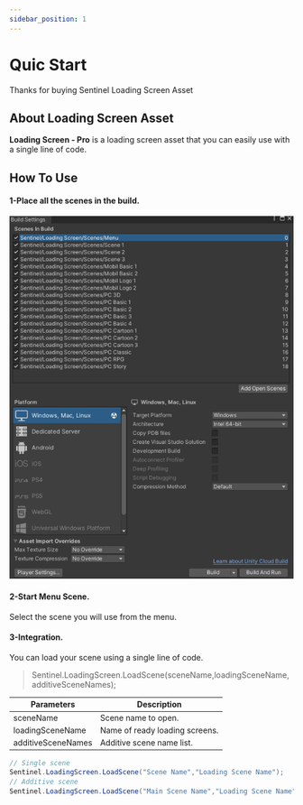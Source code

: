 ```yaml
---
sidebar_position: 1
---
```


# Quic Start

Thanks for buying Sentinel Loading Screen Asset

## About Loading Screen Asset

**Loading Screen - Pro** is a loading screen asset that you can easily use with a single line of code.

## How To Use

#### 1-Place all the scenes in the build.

![Build-Settings](./img/Build-Settings.png)

#### 2-Start Menu Scene.
Select the scene you will use from the menu.

#### 3-Integration.
You can load your scene using a single line of code.

>Sentinel.LoadingScreen.LoadScene(sceneName,loadingSceneName,additiveSceneNames);

| Parameters | Description |
| - | - |
| sceneName | Scene name to open. |
| loadingSceneName | Name of ready loading screens. |
| additiveSceneNames | Additive scene name list. |


```cs
// Single scene
Sentinel.LoadingScreen.LoadScene("Scene Name","Loading Scene Name");
// Additive scene
Sentinel.LoadingScreen.LoadScene("Main Scene Name","Loading Scene Name",new string[2]{"Additive Scene 1","Additive Scene 2"});
```